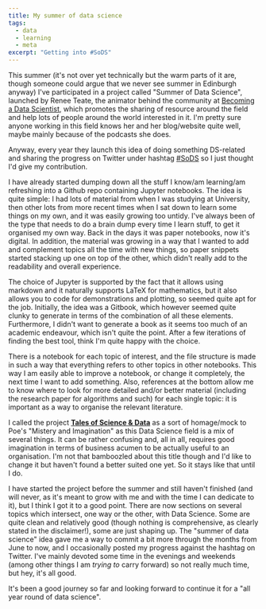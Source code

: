 ```yaml
---
title: My summer of data science
tags:
  - data
  - learning
  - meta
excerpt: "Getting into #SoDS"
---
```


This summer (it's not over yet technically but the warm parts of it are, though someone could argue that we never see summer in Edinburgh anyway) I've participated in a project called "Summer of Data Science", launched by Renee Teate, the animator behind the community at [Becoming a Data Scientist](https://www.becomingadatascientist.com), which promotes the sharing of resource around the field and help lots of people around the world interested in it. I'm pretty sure anyone working in this field knows her and her blog/website quite well, maybe mainly because of the podcasts she does.

Anyway, every year they launch this idea of doing something DS-related and sharing the progress on Twitter under hashtag [#SoDS](https://twitter.com/hashtag/SoDS?src=hash) so I just thought I'd give my contribution.

I have already started dumping down all the stuff I know/am learning/am refreshing into a Github repo containing Jupyter notebooks. The idea is quite simple: I had lots of material from when I was studying at University, then other lots from more recent times when I sat down to learn some things on my own, and it was easily growing too untidy. I've always been of the type that needs to do a brain dump every time I learn stuff, to get it organised my own way. Back in the days it was paper notebooks, now it's digital. In addition, the material was growing in a way that I wanted to add and complement topics all the time with new things, so paper snippets started stacking up one on top of the other, which didn't really add to the readability and overall experience.

The choice of Jupyter is supported by the fact that it allows using markdown and it naturally supports LaTeX for mathematics, but it also allows you to code for demonstrations and plotting, so seemed quite apt for the job. Initially, the idea was a Gitbook, which however seemed quite clunky to generate in terms of the combination of all these elements. Furthermore, I didn't want to generate a book as it seems too much of an academic endeavour, which isn't quite the point. After a few iterations of finding the best tool, think I'm quite happy with the choice.

There is a notebook for each topic of interest, and the file structure is made in such a way that everything refers to other topics in other notebooks. This way I am easily able to improve a notebook, or change it completely, the next time I want to add something. Also, references at the bottom allow me to know where to look for more detailed and/or better material (including the research paper for algorithms and such) for each single topic: it is important as a way to organise the relevant literature.

I called the project [**Tales of Science & Data**](https://github.com/martinapugliese/tales-science-data) as a sort of homage/mock to Poe's "Mistery and Imagination" as this Data Science field is a mix of several things. It can be rather confusing and, all in all, requires good imagination in terms of business acumen to be actually useful to an organisation. I'm not that bamboozled about this title though and I'd like to change it but haven't found a better suited one yet. So it stays like that until I do.

I have started the project before the summer and still haven't finished (and will never, as it's meant to grow with me and with the time I can dedicate to it), but I think I got it to a good point. There are now sections on several topics which intersect, one way or the other, with Data Science. Some are quite clean and relatively good (though nothing is comprehensive, as clearly stated in the disclaimer!), some are just shaping up.
The "summer of data science" idea gave me a way to commit a bit more through the months from June to now, and I occasionally posted my progress against the hashtag on Twitter. I've mainly devoted some time in the evenings and weekends (among other things I am *trying to* carry forward) so not really much time, but hey, it's all good.

It's been a good journey so far and looking forward to continue it for a "all year round of data science".
